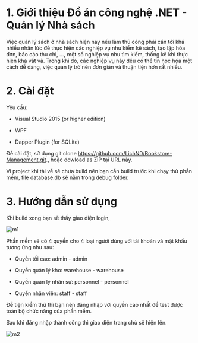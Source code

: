 <h1>1. Giới thiệu Đồ án công nghệ .NET - Quản lý Nhà sách</h1>


Việc quản lý sách ở nhà sách hiện nay nếu làm thủ công phải cần tới khá nhiều nhân lức để thực hiện các nghiệp vụ như kiểm kê sách, tạo lập hóa đơn, báo cáo thu chi, …, một số nghiệp vụ như tìm kiếm, thống kê khi thực hiện khá vất vả. Trong khi đó, các nghiệp vụ này đều có thể tin học hóa một cách dễ dàng, việc quản lý trở nên đơn giản và thuận tiện hơn rất nhiều.
<h1>2. Cài đặt</h1>

Yêu cầu:

- Visual Studio 2015 (or higher edition)

- WPF 

- Dapper Plugin (for SQLite)

Để cài đặt, sử dụng git clone https://github.com/LichND/Bookstore-Management.git., hoặc dowload as ZIP tại URL này.

Vì project khi tải về sẽ chưa build nên bạn cần build trước khi chạy thử phần mềm, file database.db sẽ nằm trong debug folder.

<h1>3. Hướng dẫn sử dụng</h1>

Khi build xong bạn sẽ thấy giao diện login, 

![m1](https://user-images.githubusercontent.com/43202025/60238912-302a1b80-98d6-11e9-9b4e-74db32bbbc41.png)

Phần mềm sẽ có 4 quyền cho 4 loại người dùng với tài khoản và mật khẩu tương ứng như sau:

- Quyền tối cao: admin - admin

- Quyền quản lý kho: warehouse - warehouse

- Quyền quản lý nhân sự: personnel - personnel

- Quyền nhân viên: staff - staff

Để tiện kiểm thử thì bạn nên đăng nhập với quyền cao nhất để test được toàn bộ chức năng của phần mềm.

Sau khi đăng nhập thành công thì giao diện trang chủ sẽ hiện lên.

![m2](https://user-images.githubusercontent.com/43202025/60239101-b181ae00-98d6-11e9-8b18-ccc39d0bae93.png)

